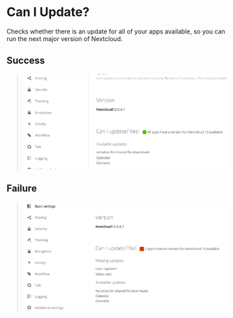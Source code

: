 # Can I Update?

Checks whether there is an update for all of your apps available,
so you can run the next major version of Nextcloud.

## Success

> ![img](docs/all-apps-available.png)

## Failure

> ![img](docs/has-missing-apps.png)
